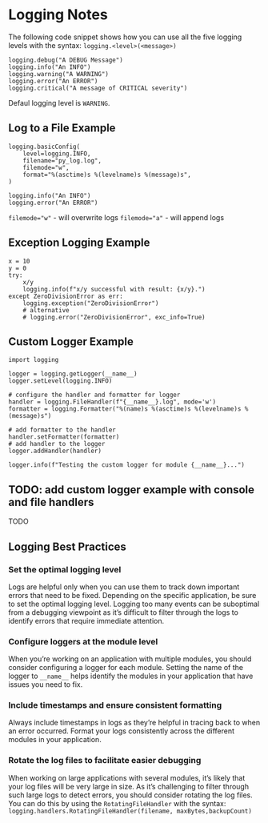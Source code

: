 # Logging Notes

The following code snippet shows how you can use all the five logging levels 
with the syntax: `logging.<level>(<message>)`

```
logging.debug("A DEBUG Message")
logging.info("An INFO")
logging.warning("A WARNING")
logging.error("An ERROR")
logging.critical("A message of CRITICAL severity")
```

Defaul logging level is `WARNING`.

## Log to a File Example

```
logging.basicConfig(
    level=logging.INFO, 
    filename="py_log.log", 
    filemode="w",
    format="%(asctime)s %(levelname)s %(message)s",
)

logging.info("An INFO")
logging.error("An ERROR")
```

`filemode="w"` - will overwrite logs
`filemode="a"` - will append logs

## Exception Logging Example

```
x = 10
y = 0
try:
    x/y
    logging.info(f"x/y successful with result: {x/y}.")
except ZeroDivisionError as err:
    logging.exception("ZeroDivisionError")
    # alternative
    # logging.error("ZeroDivisionError", exc_info=True)
```

## Custom Logger Example

```
import logging

logger = logging.getLogger(__name__)
logger.setLevel(logging.INFO)

# configure the handler and formatter for logger
handler = logging.FileHandler(f"{__name__}.log", mode='w')
formatter = logging.Formatter("%(name)s %(asctime)s %(levelname)s %(message)s")

# add formatter to the handler
handler.setFormatter(formatter)
# add handler to the logger
logger.addHandler(handler)

logger.info(f"Testing the custom logger for module {__name__}...")
```

## TODO: add custom logger example with console and file handlers

TODO

## Logging Best Practices

### Set the optimal logging level

Logs are helpful only when you can use them to track down important errors that 
need to be fixed. Depending on the specific application, be sure to set the optimal 
logging level. Logging too many events can be suboptimal from a debugging viewpoint 
as it’s difficult to filter through the logs to identify errors that require 
immediate attention.

### Configure loggers at the module level

When you’re working on an application with multiple modules, you should consider 
configuring a logger for each module. Setting the name of the logger to `__name__` 
helps identify the modules in your application that have issues you need to fix.

### Include timestamps and ensure consistent formatting

Always include timestamps in logs as they’re helpful in tracing back to when an 
error occurred. Format your logs consistently across the different modules in your application.

### Rotate the log files to facilitate easier debugging

When working on large applications with several modules, it’s likely that your 
log files will be very large in size. As it’s challenging to filter through such 
large logs to detect errors, you should consider rotating the log files. You can 
do this by using the `RotatingFileHandler` with the syntax: 
`logging.handlers.RotatingFileHandler(filename, maxBytes,backupCount)`
